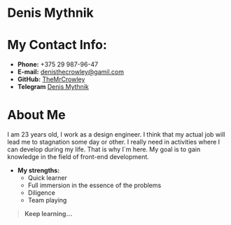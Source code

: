 # Denis Mythnik
# My Contact Info:

* **Phone:** +375 29 987-96-47
* **E-mail:** [denisthecrowley@gamil.com](denisthecrowley@gamil.com)
* **GitHub:** [TheMrCrowley](https://github.com/TheMrCrowley)
* **Telegram** [Denis Mythnik](https://t.me/sasukevernisvderevny)

# About Me
I am 23 years old, I work as a design engineer. I think that my actual job will lead me to stagnation some day or other. I really need in activities where I can develop during my life. That is why I`m here. My goal is to gain knowledge in the field of front-end development.
* **My strengths:**
    * Quick learner
    * Full immersion in the essence of the problems
    * Diligence
    * Team playing

> **Keep learning...**